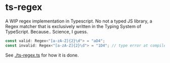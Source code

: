 # ts-regex

A WIP regex implementation in Typescript. No not a typed JS library, a Regex matcher that is exclusively
written in the Typing System of TypeScript. Because.. Science, I guess.

```typescript
const valid: Regex<"[a-zA-Z]{2}\d"> = "aD4";
const invalid: Regex<"[a-zA-Z]{2}\d"> = "1D4"; // type error at compile time!
```

See [./ts-regex.ts](./ts-regex.ts) for how it is done.